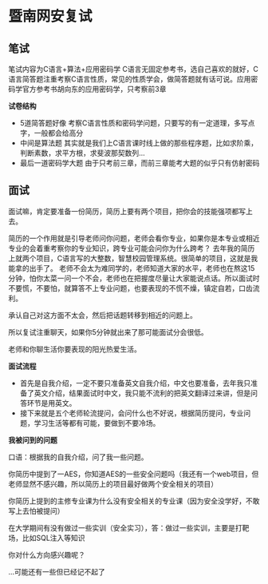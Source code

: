 # 暨南网安复试
## 笔试
笔试内容为C语言+算法+应用密码学
C语言无固定参考书，选自己喜欢的就好，C语言简答题注重考察C语言性质，常见的性质学会，做简答题就有话可说。应用密码学官方参考书胡向东的应用密码学，只考察前3章

**试卷结构**
- 5道简答题好像
  考察C语言性质和密码学问题，只要写的有一定道理，多写点字，一般都会给高分
- 中间是算法题
  其实就是我们上C语言课时线上做的那些程序题，比如求阶乘，判断素数，求平方根，求斐波那契数列...
- 最后一道密码学大题
 由于只考前三章，而前三章能考大题的似乎只有仿射密码

## 面试
面试嘛，肯定要准备一份简历，简历上要有两个项目，把你会的技能强项都写上去。

简历的一个作用就是引导老师问你问题，老师会看你专业，如果你是本专业或相近专业的会着重考察你的专业知识，跨专业可能会问你为什么跨考？
去年我的简历上就两个项目，C语言写的大整数，智慧校园管理系统。很简单的项目，这就是我能拿的出手了。
老师不会太为难同学的，老师知道大家的水平，老师也在熬这15分钟，怕你太菜一问一个不会，老师也在把握度尽量让大家能说点话。所以面试时不要慌，不要怕，就算答不上专业问题，也要表现的不慌不燥，镇定自若，口齿流利。

承认自己对这方面不太会，然后把话题转移到相近的问题上。

所以复试注重聊天，如果你5分钟就出来了那可能面试分会很低。

老师和你聊生活你要表现的阳光热爱生活。

**面试流程**
- 首先是自我介绍，一定不要只准备英文自我介绍，中文也要准备，去年我只准备了英文介绍，结果面试时中文，我只能不流利的把英文翻译过来讲，但是问答环节是用英文。
- 接下来就是五个老师轮流提问，会问什么也不好说，根据简历提问，专业问题，学习生活等都有可能，要做到不要冷场。

**我被问到的问题**

口语：根据我的自我介绍，问了我一些问题。

你简历中提到了一AES，你知道AES的一些安全问题吗（我还有一个web项目，但老师显然不感兴趣，所以简历上的项目最好做两个安全相关的项目）

你简历上提到的主修专业课为什么没有安全相关的专业课（因为安全没学好，不敢写上去怕被提问）

在大学期间有没有做过一些实训（安全实习），答：做过一些实训，主要是打靶场，比如SQL注入等知识

你对什么方向感兴趣呢？

...可能还有一些但已经记不起了



